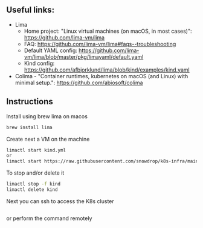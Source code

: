 ## Useful links:
- Lima
    - Home project: "Linux virtual machines (on macOS, in most cases)": https://github.com/lima-vm/lima
    - FAQ: https://github.com/lima-vm/lima#faqs--troubleshooting
    - Default YAML config: https://github.com/lima-vm/lima/blob/master/pkg/limayaml/default.yaml
    - Kind config: https://github.com/afbjorklund/lima/blob/kind/examples/kind.yaml
- Colima - "Container runtimes, kubernetes on macOS (and Linux) with minimal setup.": https://github.com/abiosoft/colima

## Instructions

Install using brew lima on macos
```bash
brew install lima
```
Create next a VM on the machine
```bash
limactl start kind.yml
or
limactl start https://raw.githubusercontent.com/snowdrop/k8s-infra/main/lima/kind.yml
```
To stop and/or delete it
```bash
limactl stop -f kind
limactl delete kind
```

Next you can ssh to access the K8s cluster 
```bash

```


or perform the command remotely
```bash

```



